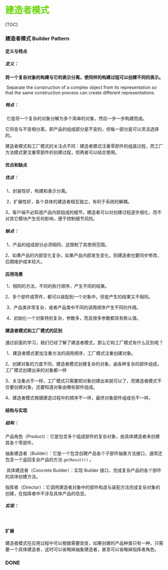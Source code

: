 

# <font color=#69D600>建造者模式</font>

[TOC]

### 建造者模式	Builder Pattern

#### 定义与特点

##### 定义：

​		**将一个复杂对象的构建与它的表示分离，使同样的构建过程可以创建不同的表示。**

​		Separate the construction of a complex object from its representation so that the same construction process can create different representations.

##### 特点：

​		它是将一个复杂的对象分解为多个简单的对象，然后一步一步构建而成。

​		它将变与不变相分离，即产品的组成部分是不变的，但每一部分是可以灵活选择的。



​		建造者模式和工厂模式的关注点不同：建造者模式注重零部件的组装过程，而工厂方法模式更注重零部件的创建过程，但两者可以结合使用。



#### 优点和缺点

##### 优点：

​		1、封装性好，构建和表示分离。

​		2、扩展性好，各个具体的建造者相互独立，有利于系统的解耦。

​		3、客户端不必知道产品内部组成的细节，建造者可以对创建过程逐步细化，而不对其它模块产生任何影响，便于控制细节风险。

##### 缺点：

​		1、产品的组成部分必须相同，这限制了其使用范围。

​		2、如果产品的内部变化复杂，如果产品内部发生变化，则建造者也要同步修改，后期维护成本较大。



#### 应用场景

​		1、相同的方法，不同的执行顺序，产生不同的结果。

​		2、多个部件或零件，都可以装配到一个对象中，但是产生的结果又不相同。

​		3、产品类非常复杂，或者产品类中不同的调用顺序产生不同的作用。

​		4、初始化一个对象特别复杂，参数多，而且很多参数都具有默认值。



#### 建造者模式和工厂模式的区别

​		通过前面的学习，我们已经了解了建造者模式，那么它和工厂模式有什么区别呢？

​			1、建造者模式更加注重方法的调用顺序，工厂模式注重创建对象。

​			2、创建对象的力度不同，建造者模式创建复杂的对象，由各种复杂的部件组成，工厂模式创建出来的对象都一样

​			3、关注重点不一样，工厂模式只需要把对象创建出来就可以了，而建造者模式不仅要创建对象，还要知道对象由哪些部件组成。

​			4、建造者模式根据建造过程中的顺序不一样，最终对象部件组成也不一样。



#### 结构与实现

##### 结构：

​		产品角色（Product）：它是包含多个组成部件的复杂对象，由具体建造者来创建其各个零部件。

​		抽象建造者（Builder）：它是一个包含创建产品各个子部件抽象方法接口，通常还包含一个返回复杂产品的方法 `getResult()` 。

​		具体建造者（Concrete Builder）：实现 Builder 接口，完成复杂产品的各个部件的具体创建方法。

​		指挥者（Director）：它调用建造者对象中的部件构造与装配方法完成复杂对象的创建，在指挥者中不涉及具体产品的信息。

##### 实现：

​		



#### 扩展

​		建造者模式在应用过程中可以根据需要改变，如果创建的产品种类只有一种，只需要一个具体建造者，这时可以省略掉抽象建造者，甚至可以省略掉指挥者角色。



### DONE

